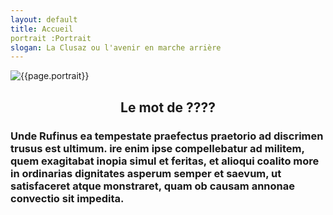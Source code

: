 ```yaml
---
layout: default
title: Accueil
portrait :Portrait
slogan: La Clusaz ou l'avenir en marche arrière
---
```

<div class= "article">
    <img src="{{site.baseurl}}/images/portrait.png" alt="{{page.portrait}}"/>
    <div>
            <h2 style="text-align: center;">Le mot de ????</h2>
            <h3>Unde Rufinus ea tempestate praefectus praetorio ad discrimen trusus est ultimum. ire enim ipse compellebatur ad militem, quem exagitabat inopia simul et      feritas, et alioqui coalito more in ordinarias dignitates asperum semper et saevum, ut satisfaceret atque monstraret, quam ob causam annonae convectio sit impedita.</h3>  
    </div>
</div>
